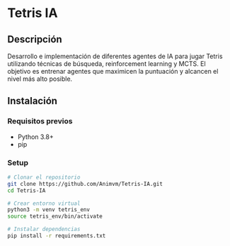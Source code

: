 # Tetris IA

## Descripción

Desarrollo e implementación de diferentes agentes de IA para jugar Tetris utilizando técnicas de búsqueda, reinforcement learning y MCTS. El objetivo es entrenar agentes que maximicen la puntuación y alcancen el nivel más alto posible.


## Instalación

### Requisitos previos
- Python 3.8+
- pip

### Setup
```bash
# Clonar el repositorio
git clone https://github.com/Animvm/Tetris-IA.git
cd Tetris-IA

# Crear entorno virtual
python3 -m venv tetris_env
source tetris_env/bin/activate

# Instalar dependencias
pip install -r requirements.txt